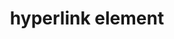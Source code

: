 ---
{
  "title": "hyperlink element",
  "description": "If the a element has an href attribute, then it represents a hyperlink (a hypertext anchor) labeled by its contents.",
  "category": "html",
  "keywords": [
    "hyperlink element"
  ],
  "last_test_date": "2019-07-28",
  "test_results_url": "https://a11ysupport.io/tech/html/a(href)_element",
  "test_url": "https://a11ysupport.io/tech/html/a(href)_element",
  "stats": {
    "dragon_win": {
      "chrome": {
        "75": "a"
      }
    },
    "jaws": {
      "chrome": {
        "75": "a"
      },
      "ie": {
        "11": "a"
      },
      "firefox": {
        "68": "a"
      }
    },
    "narrator": {
      "edge": {
        "44": "a"
      }
    },
    "nvda": {
      "chrome": {
        "75": "y"
      },
      "firefox": {
        "68": "y"
      }
    },
    "orca": {
      "firefox": {
        "69": "a"
      }
    },
    "talkback": {
      "and_chr": {
        "75": "a"
      }
    },
    "va_and": {
      "and_chr": {
        "77": "a"
      }
    },
    "vo_ios": {
      "ios_saf": {
        "12.3.1": "y"
      }
    },
    "vo_macos": {
      "safari": {
        "12.1.1": "y"
      }
    },
    "vc_ios": {
      "ios_saf": {
        "13.0": "a"
      }
    },
    "vc_macos": {
      "safari": {
        "13.0.2": "a"
      }
    },
    "wsr": {
      "edge": {
        "44": "a"
      },
      "chrome": {
        "77": "a"
      }
    }
  },
  "links": {
    "WHATWG HTML spec for the a element": "https://html.spec.whatwg.org/multipage/text-level-semantics.html#the-a-element",
    "HTML AAM for the a element (with href)": "https://w3c.github.io/html-aam/#el-a"
  }
}
---